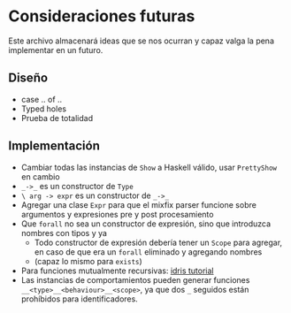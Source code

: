 # Consideraciones futuras

Este archivo almacenará ideas que se nos ocurran y capaz valga la pena implementar en un futuro.

## Diseño
- case .. of ..
- Typed holes
- Prueba de totalidad

## Implementación

- Cambiar todas las instancias de `Show` a Haskell válido, usar `PrettyShow` en cambio
- `_->_` es un constructor de `Type`
- `\ arg -> expr` es un constructor de `_->_`
- Agregar una clase `Expr` para que el mixfix parser funcione sobre argumentos y expresiones pre y post procesamiento
- Que `forall` no sea un constructor de expresión, sino que introduzca nombres con tipos y ya
    + Todo constructor de expresión debería tener un `Scope` para agregar, en caso de que era un `forall` eliminado y agregando nombres
    + (capaz lo mismo para `exists`)
- Para funciones mutualmente recursivas: [idris tutorial](http://docs.idris-lang.org/en/latest/tutorial/typesfuns.html#note-declaration-order-and-mutual-blocks)
- Las instancias de comportamientos pueden generar funciones `__<type>__<behaviour>__<scope>`, ya que dos `_` seguidos están prohíbidos para identificadores.
